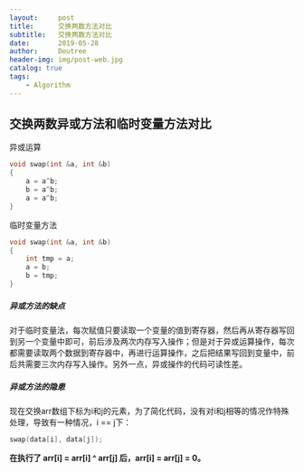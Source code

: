 ```yaml
---
layout:		post
title:		交换两数方法对比
subtitle:	交换两数方法对比
date:       2019-05-28
author:     Doutree
header-img: img/post-web.jpg
catalog: true
tags:
    - Algorithm
---
```

## 交换两数异或方法和临时变量方法对比
异或运算
```c
void swap(int &a, int &b)
{ 
	a = a^b;
	b = a^b;
	a = a^b;
}
```
临时变量方法

```c
void swap(int &a, int &b)
{
    int tmp = a;
    a = b;
    b = tmp;
}
```
##### 异或方法的缺点
对于临时变量法，每次赋值只要读取一个变量的值到寄存器，然后再从寄存器写回到另一个变量中即可，前后涉及两次内存写入操作；但是对于异或运算操作，每次都需要读取两个数据到寄存器中，再进行运算操作，之后把结果写回到变量中，前后共需要三次内存写入操作。另外一点，异或操作的代码可读性差。
##### 异或方法的隐患
现在交换arr数组下标为i和j的元素，为了简化代码，没有对i和j相等的情况作特殊处理，导致有一种情况，i == j下：
```c
swap(data[i], data[j]);
```

**在执行了 arr[i] = arr[i] ^ arr[j] 后，arr[i] = arr[j] = 0。**
